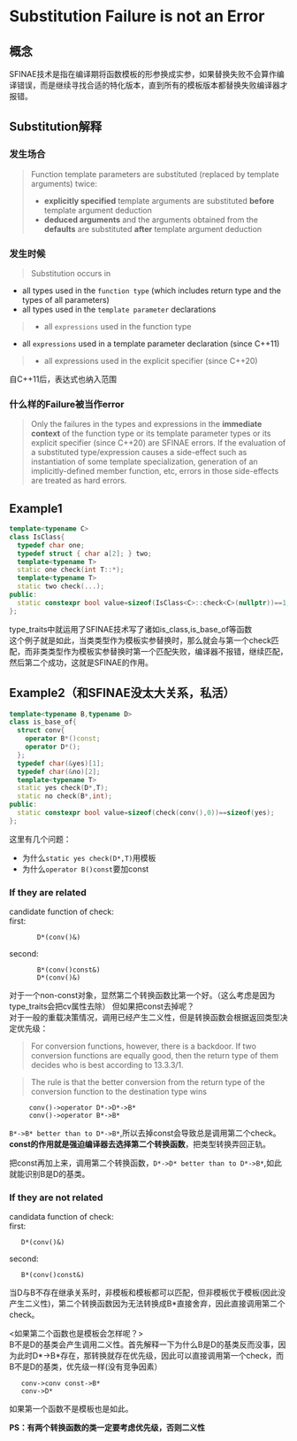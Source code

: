 # Substitution Failure is not an Error
## 概念
SFINAE技术是指在编译期将函数模板的形参换成实参，如果替换失败不会算作编译错误，而是继续寻找合适的特化版本，直到所有的模板版本都替换失败编译器才报错。
## Substitution解释
### 发生场合
> Function template parameters are substituted (replaced by template arguments) twice:
> * **explicitly specified** template arguments are substituted **before** template argument deduction
> * **deduced arguments** and the arguments obtained from the **defaults** are substituted **after** template argument deduction
### 发生时候
> Substitution occurs in
* all types used in the `function type` (which includes return type and the types of all parameters)
* all types used in the `template parameter` declarations

> * all `expressions` used in the function type
* all `expressions` used in a template parameter declaration
(since C++11)

> * all expressions used in the explicit specifier
(since C++20)

自C++11后，表达式也纳入范围
### 什么样的Failure被当作error
> Only the failures in the types and expressions in the **immediate context** of the function type or its template parameter types or its explicit specifier (since C++20) are SFINAE errors. If the evaluation of a substituted type/expression causes a side-effect such as instantiation of some template specialization, generation of an implicitly-defined member function, etc, errors in those side-effects are treated as hard errors.
## Example1
```cpp
template<typename C>
class IsClass{
  typedef char one;
  typedef struct { char a[2]; } two;
  template<typename T>
  static one check(int T::*);
  template<typename T>
  static two check(...);
public:
  static constexpr bool value=sizeof(IsClass<C>::check<C>(nullptr))==1;
};
```
type_traits中就运用了SFINAE技术写了诸如is_class,is_base_of等函数  
这个例子就是如此，当类类型作为模板实参替换时，那么就会与第一个check匹配，而非类类型作为模板实参替换时第一个匹配失败，编译器不报错，继续匹配，然后第二个成功，这就是SFINAE的作用。

## Example2（和SFINAE没太大关系，私活）
```cpp
template<typename B,typename D>
class is_base_of{
  struct conv{
    operator B*()const;
    operator D*();
  };
  typedef char(&yes)[1];
  typedef char(&no)[2];
  template<typename T>
  static yes check(D*,T);
  static no check(B*,int);
public:
  static constexpr bool value=sizeof(check(conv(),0))==sizeof(yes);
};
```
这里有几个问题：
* 为什么`static yes check(D*,T)`用模板
* 为什么`operator B()const`要加const

### If they are related
candidate function of check:  
first:  

           D*(conv()&)
second:

           B*(conv()const&)
           D*(conv()&)

对于一个non-const对象，显然第二个转换函数比第一个好。（这么考虑是因为type_traits会把cv属性去除）
但如果把const去掉呢？  
对于一般的重载决策情况，调用已经产生二义性，但是转换函数会根据返回类型决定优先级：
> For conversion functions, however, there is a backdoor. If two conversion functions are equally good, then the return type of them decides who is best according to 13.3.3/1.

> The rule is that the better conversion from the return type of the conversion function to the destination type wins

         conv()->operator D*->D*->B*
         conv()->operator B*->B*

`B*->B* better than to D*->B*`,所以去掉const会导致总是调用第二个check。**const的作用就是强迫编译器去选择第二个转换函数**，把类型转换弄回正轨。

把const再加上来，调用第二个转换函数，`D*->D* better than to D*->B*`,如此就能识别B是D的基类。
### If they are not related
candidata function of check:  
first:

       D*(conv()&)
second:  

       B*(conv()const&)

当D与B不存在继承关系时，非模板和模板都可以匹配，但非模板优于模板(因此没产生二义性)，第二个转换函数因为无法转换成B*直接舍弃，因此直接调用第二个check。

<如果第二个函数也是模板会怎样呢？>  
B不是D的基类会产生调用二义性。首先解释一下为什么B是D的基类反而没事，因为此时D*->B*存在，那转换就存在优先级，因此可以直接调用第一个check，而B不是D的基类，优先级一样(没有竞争因素）

       conv->conv const->B*
       conv->D*

如果第一个函数不是模板也是如此。

**PS：有两个转换函数的类一定要考虑优先级，否则二义性**
